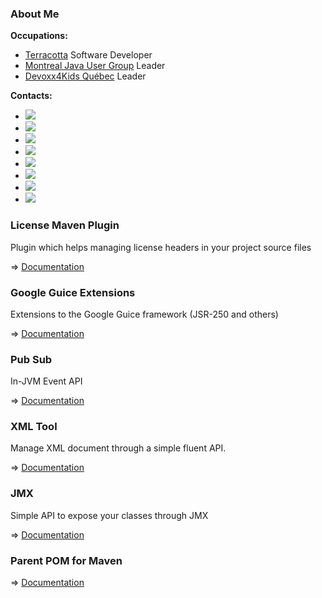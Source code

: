### About Me ###

**Occupations:**

* <a href="http://terracotta.org" target="_blank">Terracotta</a> Software Developer
* <a href="http://montreal-jug.org" target="_blank">Montreal Java User Group</a> Leader
* <a href="http://www.devoxx4kids.org/quebec/" target="_blank">Devoxx4Kids Québec</a> Leader

**Contacts:**

<ul align="justify">
	<li>
		<a href="https://github.com/mathieucarbou/">
			<img src="https://img.shields.io/badge/github-mathieucarbou-211F1F?logo=github&amp;logoColor=white&amp;style=flat-square" />
		</a>
	</li>
	<li>
		<a href="https://code.mathieu.carbou.me">
			<img src="https://img.shields.io/badge/github-OSS%20projects-211F1F?logo=github&amp;logoColor=white&amp;style=flat-square" />
		</a>
	</li>
	<li>
		<a href="https://www.linkedin.com/in/mathieucarbou/">
			<img src="https://img.shields.io/badge/linkedin-mathieucarbou-0072B1?logo=linkedin&amp;style=flat-square" />
		</a>
	</li>
	<li>
		<a href="https://twitter.com/mathieucarbou">
			<img src="https://img.shields.io/badge/twitter-mathieucarbou-4ea6e9?logo=linkedin&amp;style=flat-square" />
		</a>
	</li>
	<li>
		<a href="https://blog.mathieu.carbou.me/">
			<img src="https://img.shields.io/badge/tumblr-blog.mathieu.carbou.me-314d69?logo=tumblr&amp;logoColor=white&amp;style=flat-square" />
		</a>
	</li>
	<li>
		<a href="https://montrealjug.slack.com/">
			<img src="https://img.shields.io/badge/slack-montrealjug-50154f?logo=slack&amp;style=flat-square" />
		</a>
	</li>
	<li>
		<a href="https://www.mathieu.photography/">
			<img src="https://img.shields.io/badge/website-mathieu.photography-1BC?logo=react&amp;logoColor=white&amp;style=flat-square" />
		</a>
	</li>
	<li>
		<a href="https://www.instagram.com/mathieucarbou/">
			<img src="https://img.shields.io/badge/instagram-mathieucarbou-c7245e?logo=instagram&amp;style=flat-square" />
		</a>
	</li>
</ul>

### License Maven Plugin ###

Plugin which helps managing license headers in your project source files

=> [Documentation](https://code.mathieu.carbou.me/license-maven-plugin)


### Google Guice Extensions ###

Extensions to the Google Guice framework (JSR-250 and others)

=> [Documentation](https://code.mathieu.carbou.me/guice)


### Pub Sub ###

In-JVM Event API

=> [Documentation](https://code.mathieu.carbou.me/pubsub)


### XML Tool ###

Manage XML document through a simple fluent API.

=> [Documentation](https://code.mathieu.carbou.me/xmltool)


### JMX ###

Simple API to expose your classes through JMX

=> [Documentation](https://code.mathieu.carbou.me/jmx)


### Parent POM for Maven ###

=> [Documentation](https://code.mathieu.carbou.me/parent-pom)
